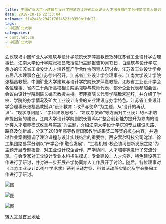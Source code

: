 ```yaml
---
title: 中国矿业大学->建筑与设计学院承办江苏省工业设计人才培养暨产学合作协同育人研讨会 | cumt.net.cn
date: 2019-10-16 22:33:04
urlname: ff42a43c2942f76f4523e8350bdfdc21
tags: 
- 中国矿业大学
categories:
- cumt.net.cn
- 中国矿业大学
---
```

会议现场中国矿业大学建筑与设计学院院长罗萍嘉教授致辞江苏省工业设计学会理事长、江南大学设计学院张福昌教授进行主题报告10月12日，由建筑与设计学院承办的江苏省工业设计人才培养暨产学合作协同育人研讨会、江苏省工业设计学会五届八次理事会在江苏徐州召开。江苏省工业设计学会理事长、江南大学设计学院张福昌教授，中国矿业大学建筑与设计学院院长罗萍嘉教授，江苏省工业设计学会各位理事、省内二十余所高校相关院系领导与教师代表、部分企业代表参加会议。会议由设计学院副院长姚君教授主持。罗萍嘉院长代表学院致欢迎辞，并介绍了学校、学院的办学情况及矿大工业设计专业的专业建设与办学特色。江苏省工业设计学会理事长张福昌教授以“设计教育：改革与使命”为主题，从“设计的再认识”、“现状与问题”、“学科建设思考”、“建议与使命”等方面对工业设计的人才培养提出新的建议。江南大学设计学院副院长曹鸣以“整合创新能力提升为导向的设计类人才培养模式改革与实践”为主题，介绍江南大学设计学院的专业建设思路、路径及创新点，分享了2018年高等教育国家教学成果奖二等奖的核心内容，并通过作业案例强调了理论课程与设计实践结合的重要性。西安索尔科技公司沈洋、徐工集团路易霖分别以“产学合作·融合发展”、“工程机械-校企协同创新发展之路”为主题开展专题报告，对工业设计校企合作、产学协同、人才培养等进行了交流分享。与会专家对工业设计专业本科招生模式、专业建设、人才培养、特色建设等工作进行了研讨，并对进一步开展产学协同育人工作展开了讨论。随后，各位理事对《江苏工业设计25周年学术季》系列活动方案、科普活动落实情况及学会换届工作进行了研讨。

![图](http://art.cumt.edu.cn/_upload/article/images/57/86/328ddbc44fa182f5b4666ee63a5a/6d7b3644-5005-4308-90d4-863dd38885fb.jpg)

![图](http://art.cumt.edu.cn/_upload/article/images/57/86/328ddbc44fa182f5b4666ee63a5a/82e51558-c1ab-4c3e-967c-683b863e6b3b.jpg)

![图](http://art.cumt.edu.cn/_upload/article/images/57/86/328ddbc44fa182f5b4666ee63a5a/2c382f7f-1b6b-4783-9fad-ceae75f631be.jpg)

[转入文章首发地址](http://xwzx.cumt.edu.cn/50/82/c523a544898/page.htm)